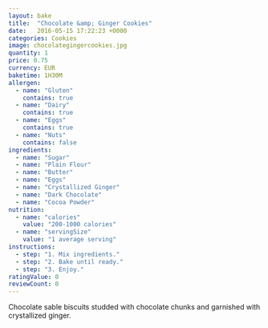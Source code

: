 ```yaml
---
layout: bake
title:  "Chocolate &amp; Ginger Cookies"
date:   2016-05-15 17:22:23 +0000
categories: Cookies
image: chocolategingercookies.jpg
quantity: 1
price: 0.75
currency: EUR
baketime: 1H30M
allergen:
  - name: "Gluten"
    contains: true
  - name: "Dairy"
    contains: true
  - name: "Eggs"
    contains: true
  - name: "Nuts"
    contains: false
ingredients:
  - name: "Sugar"
  - name: "Plain Flour"
  - name: "Butter"
  - name: "Eggs"
  - name: "Crystallized Ginger"
  - name: "Dark Chocolate"
  - name: "Cocoa Powder"
nutrition:
  - name: "calories"
    value: "200-1000 calories"
  - name: "servingSize"
    value: "1 average serving"
instructions:
  - step: "1. Mix ingredients."
  - step: "2. Bake until ready."
  - step: "3. Enjoy."
ratingValue: 0
reviewCount: 0
---
```

Chocolate sable biscuits studded with chocolate chunks and garnished with crystallized ginger.
